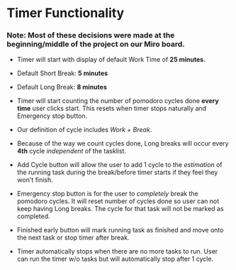# Timer Functionality

### Note: Most of these decisions were made at the beginning/middle of the project on our Miro board.

- Timer will start with display of default Work Time of **25 minutes.**

- Default Short Break: **5 minutes**

- Default Long Break: **8 minutes**

- Timer will start counting the number of pomodoro cycles done **every time** user clicks start. This resets when timer stops naturally and Emergency stop button.

- Our definition of cycle includes *Work + Break*.

- Because of the way we count cycles done, Long breaks will occur every **4th** cycle *independent* of the tasklist.

- Add Cycle button will allow the user to add 1 cycle to the *estimation* of the running task during the break/before timer starts if they feel they won't finish.

- Emergency stop button is for the user to *completely* break the pomodoro cycles. It will reset number of cycles done so user can not keep having Long breaks. The cycle for that task will not be marked as completed.

- Finished early button will mark running task as finished and move onto the next task or stop timer after break.

- Timer automatically stops when there are no more tasks to run. User can run the timer w/o tasks but will automatically stop after 1 cycle.
